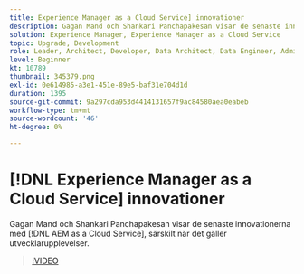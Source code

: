 ```yaml
---
title: Experience Manager as a Cloud Service] innovationer
description: Gagan Mand och Shankari Panchapakesan visar de senaste innovationerna med [!DNL AEM as a Cloud Service], särskilt när det gäller utvecklarupplevelser.
solution: Experience Manager, Experience Manager as a Cloud Service
topic: Upgrade, Development
role: Leader, Architect, Developer, Data Architect, Data Engineer, Admin, User
level: Beginner
kt: 10789
thumbnail: 345379.png
exl-id: 0e614985-a3e1-451e-89e5-baf31e704d1d
duration: 1395
source-git-commit: 9a297cda953d4414131657f9ac84580aea0eabeb
workflow-type: tm+mt
source-wordcount: '46'
ht-degree: 0%

---
```


# [!DNL Experience Manager as a Cloud Service] innovationer

Gagan Mand och Shankari Panchapakesan visar de senaste innovationerna med [!DNL AEM as a Cloud Service], särskilt när det gäller utvecklarupplevelser.

>[!VIDEO](https://video.tv.adobe.com/v/345379/?quality=12&learn=on)

